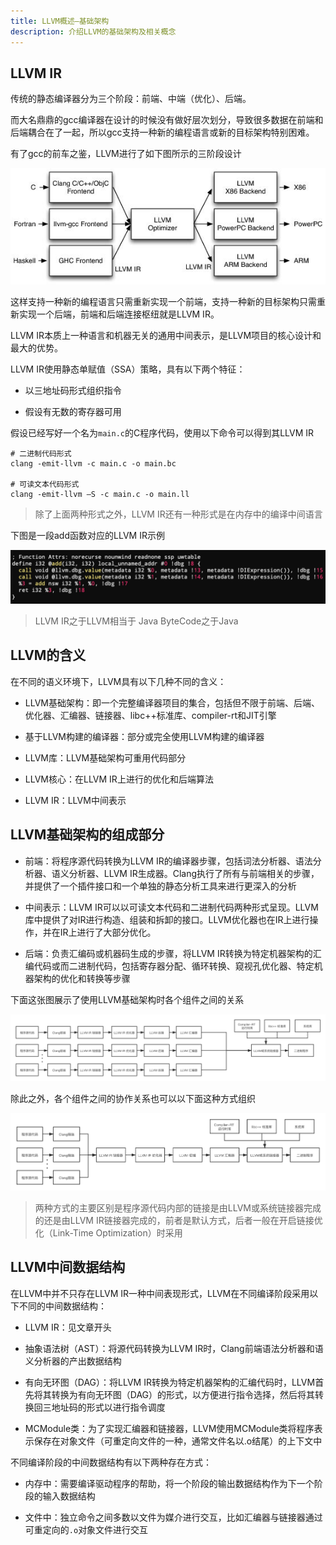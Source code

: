 ```yaml
---
title: LLVM概述—基础架构
description: 介绍LLVM的基础架构及相关概念
---
```


## LLVM IR
传统的静态编译器分为三个阶段：前端、中端（优化）、后端。

而大名鼎鼎的gcc编译器在设计的时候没有做好层次划分，导致很多数据在前端和后端耦合在了一起，所以gcc支持一种新的编程语言或新的目标架构特别困难。

有了gcc的前车之鉴，LLVM进行了如下图所示的三阶段设计

![LLVM三段式结构](./assets/02-01.jpg)

这样支持一种新的编程语言只需重新实现一个前端，支持一种新的目标架构只需重新实现一个后端，前端和后端连接枢纽就是LLVM IR。

LLVM IR本质上一种语言和机器无关的通用中间表示，是LLVM项目的核心设计和最大的优势。

LLVM IR使用静态单赋值（SSA）策略，具有以下两个特征：
- 以三地址码形式组织指令

- 假设有无数的寄存器可用

假设已经写好一个名为`main.c`的C程序代码，使用以下命令可以得到其LLVM IR
```shell
# 二进制代码形式
clang -emit-llvm -c main.c -o main.bc

# 可读文本代码形式
clang -emit-llvm –S -c main.c -o main.ll
```

> 除了上面两种形式之外，LLVM IR还有一种形式是在内存中的编译中间语言

下图是一段add函数对应的LLVM IR示例

![LLVM IR示例](./assets/02-02.png)

> LLVM IR之于LLVM相当于 Java ByteCode之于Java

## LLVM的含义
在不同的语义环境下，LLVM具有以下几种不同的含义：

- LLVM基础架构：即一个完整编译器项目的集合，包括但不限于前端、后端、优化器、汇编器、链接器、libc++标准库、compiler-rt和JIT引擎

- 基于LLVM构建的编译器：部分或完全使用LLVM构建的编译器

- LLVM库：LLVM基础架构可重用代码部分

- LLVM核心：在LLVM IR上进行的优化和后端算法

- LLVM IR：LLVM中间表示

## LLVM基础架构的组成部分
- 前端：将程序源代码转换为LLVM IR的编译器步骤，包括词法分析器、语法分析器、语义分析器、LLVM IR生成器。Clang执行了所有与前端相关的步骤，并提供了一个插件接口和一个单独的静态分析工具来进行更深入的分析

- 中间表示：LLVM IR可以以可读文本代码和二进制代码两种形式呈现。LLVM库中提供了对IR进行构造、组装和拆卸的接口。LLVM优化器也在IR上进行操作，并在IR上进行了大部分优化。

- 后端：负责汇编码或机器码生成的步骤，将LLVM IR转换为特定机器架构的汇编代码或而二进制代码，包括寄存器分配、循环转换、窥视孔优化器、特定机器架构的优化和转换等步骤

下面这张图展示了使用LLVM基础架构时各个组件之间的关系

![LLVM组件关系1](./assets/02-03.png)

除此之外，各个组件之间的协作关系也可以以下面这种方式组织

![LLVM组件关系2](./assets/02-04.png)

> 两种方式的主要区别是程序源代码内部的链接是由LLVM或系统链接器完成的还是由LLVM IR链接器完成的，前者是默认方式，后者一般在开启链接优化（Link-Time Optimization）时采用


## LLVM中间数据结构
在LLVM中并不只存在LLVM IR一种中间表现形式，LLVM在不同编译阶段采用以下不同的中间数据结构：

- LLVM IR：见文章开头

- 抽象语法树（AST）：将源代码转换为LLVM IR时，Clang前端语法分析器和语义分析器的产出数据结构

- 有向无环图（DAG）：将LLVM IR转换为特定机器架构的汇编代码时，LLVM首先将其转换为有向无环图（DAG）的形式，以方便进行指令选择，然后将其转换回三地址码的形式以进行指令调度

- MCModule类：为了实现汇编器和链接器，LLVM使用MCModule类将程序表示保存在对象文件（可重定向文件的一种，通常文件名以.o结尾）的上下文中

不同编译阶段的中间数据结构有以下两种存在方式：

- 内存中：需要编译驱动程序的帮助，将一个阶段的输出数据结构作为下一个阶段的输入数据结构

- 文件中：独立命令之间多数以文件为媒介进行交互，比如汇编器与链接器通过可重定向的`.o`对象文件进行交互

